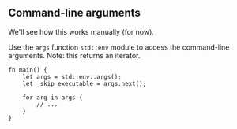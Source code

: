 <section class="slide">

# Command-line arguments

</section>
<section class="slide">

We'll see how this works manually (for now).

</section>
<section class="slide">

Use the `args` function `std::env` module to access the command-line arguments.
<span class="fragment">Note: this returns an iterator.</span>

```rust,editable
fn main() {
    let args = std::env::args();
    let _skip_executable = args.next();

    for arg in args {
        // ...
    }
}
```

</section>